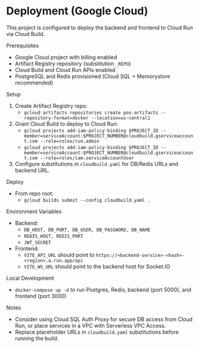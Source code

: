 # Deployment (Google Cloud)

This project is configured to deploy the backend and frontend to Cloud Run via Cloud Build.

Prerequisites
- Google Cloud project with billing enabled
- Artifact Registry repository (substitution `_REPO`)
- Cloud Build and Cloud Run APIs enabled
- PostgreSQL and Redis provisioned (Cloud SQL + Memorystore recommended)

Setup
1. Create Artifact Registry repo:
   - `gcloud artifacts repositories create pos-artifacts --repository-format=docker --location=us-central1`
2. Grant Cloud Build to deploy to Cloud Run:
   - `gcloud projects add-iam-policy-binding $PROJECT_ID --member=serviceAccount:$PROJECT_NUMBER@cloudbuild.gserviceaccount.com --role=roles/run.admin`
   - `gcloud projects add-iam-policy-binding $PROJECT_ID --member=serviceAccount:$PROJECT_NUMBER@cloudbuild.gserviceaccount.com --role=roles/iam.serviceAccountUser`
3. Configure substitutions in `cloudbuild.yaml` for DB/Redis URLs and backend URL.

Deploy
- From repo root:
  - `gcloud builds submit --config cloudbuild.yaml .`

Environment Variables
- Backend:
  - `DB_HOST, DB_PORT, DB_USER, DB_PASSWORD, DB_NAME`
  - `REDIS_HOST, REDIS_PORT`
  - `JWT_SECRET`
- Frontend:
  - `VITE_API_URL` should point to `https://<backend-service>-<hash>-<region>.a.run.app/api`
  - `VITE_WS_URL` should point to the backend host for Socket.IO

Local Development
- `docker-compose up -d` to run Postgres, Redis, backend (port 5000), and frontend (port 3000)

Notes
- Consider using Cloud SQL Auth Proxy for secure DB access from Cloud Run, or place services in a VPC with Serverless VPC Access.
- Replace placeholder URLs in `cloudbuild.yaml` substitutions before running the build.